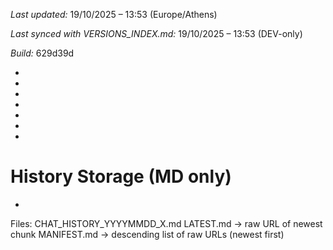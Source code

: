 *Last updated:* 19/10/2025 – 13:53 (Europe/Athens)

*Last synced with VERSIONS_INDEX.md:* 19/10/2025 – 13:53 (DEV-only)

*Build:* 629d39d



*

*
*
*
*
*
*
# History Storage (MD only)
*
Files: CHAT_HISTORY_YYYYMMDD_X.md
LATEST.md -> raw URL of newest chunk
MANIFEST.md -> descending list of raw URLs (newest first)
